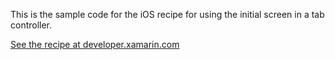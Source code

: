 This is the sample code for the iOS recipe for using the initial screen in a tab controller.

[See the recipe at developer.xamarin.com](http://developer.xamarin.com/recipes/ios/content_controls/other_ux/use_initial_screen_in_tab_controller/)
